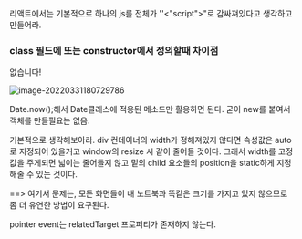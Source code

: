 리액트에서는 기본적으로 하나의 js를 전체가 ''<"script">"로 감싸져있다고 생각하고 만들어라.



### class 필드에 또는 constructor에서 정의할때 차이점

없습니다!

![image-20220331180729786](D:/portal%20for%20React/md-images/image-20220331180729786.png)



Date.now();해서 Date클래스에 적용된 메소드만 활용하면 된다. 굳이 new를 붙여서 객체를 만들필요는 없음.



기본적으로 생각해보아라. div 컨테이너의 width가 정해져있지 않다면 속성값은 auto로 지정되어 있을거고 window의 resize 시 같이 줄어들 것이다. 그래서 width를 고정값을 주게되면 넓이는 줄어들지 않고 밑의 child 요소들의 position을 static하게 지정해줄 수 있는 것이다.



==> 여기서 문제는, 모든 화면들이 내 노트북과 똑같은 크기를 가지고 있지 않으므로 좀 더 유연한 방법이 요구된다.





pointer event는 relatedTarget 프로퍼티가 존재하지 않는다.
